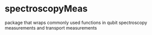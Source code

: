 # spectroscopyMeas
package that wraps commonly used functions in qubit spectroscopy measurements and transport measurements
